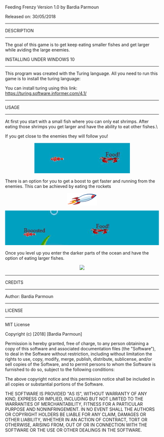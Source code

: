 Feeding Frenzy Version 1.0 by Bardia Parmoun

Released on: 30/05/2018

______________________________________________________________________________________

DESCRIPTION
______________________________________________________________________________________
The goal of this game is to get keep eating smaller fishes and get larger while
aviding the large enemies.

INSTALLING UNDER WINDOWS 10
______________________________________________________________________________________
This program was created with the Turing language. All you need to run this game is 
to install the turing language:

You can install turing using this link:
https://turing.software.informer.com/4.1/
______________________________________________________________________________________
 
USAGE
______________________________________________________________________________________
At first you start with a small fish where you can only eat shrimps. After eating those
shrimps you get larger and have the ability to eat other fishes.\

If you get close to the enemies they will follow you!
<p align="center">
  <img src="images/food.JPG" />
</p>

There is an option for you to get a boost to get faster and running from the enemies.
This can be achieved by eating the rockets
<p align="center">
  <img src="images/29.bmp" />
</p>

<p align="center">
  <img src="images/boos.JPG" />
</p>

Once you level up you enter the darker parts of the ocean and have the option of eating
larger fishes.
<p align="center">
  <img src="images/level up.bmp" />
</p>

______________________________________________________________________________________

CREDITS
______________________________________________________________________________________
Author: Bardia Parmoun

______________________________________________________________________________________

LICENSE
______________________________________________________________________________________
MIT License

Copyright (c) [2018] [Bardia Parmoun]

Permission is hereby granted, free of charge, to any person obtaining a copy
of this software and associated documentation files (the "Software"), to deal
in the Software without restriction, including without limitation the rights
to use, copy, modify, merge, publish, distribute, sublicense, and/or sell
copies of the Software, and to permit persons to whom the Software is
furnished to do so, subject to the following conditions:

The above copyright notice and this permission notice shall be included in all
copies or substantial portions of the Software.

THE SOFTWARE IS PROVIDED "AS IS", WITHOUT WARRANTY OF ANY KIND, EXPRESS OR
IMPLIED, INCLUDING BUT NOT LIMITED TO THE WARRANTIES OF MERCHANTABILITY,
FITNESS FOR A PARTICULAR PURPOSE AND NONINFRINGEMENT. IN NO EVENT SHALL THE
AUTHORS OR COPYRIGHT HOLDERS BE LIABLE FOR ANY CLAIM, DAMAGES OR OTHER
LIABILITY, WHETHER IN AN ACTION OF CONTRACT, TORT OR OTHERWISE, ARISING FROM,
OUT OF OR IN CONNECTION WITH THE SOFTWARE OR THE USE OR OTHER DEALINGS IN THE
SOFTWARE.